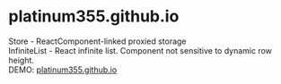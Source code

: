 # platinum355.github.io
Store - ReactComponent-linked proxied storage <br/>
InfiniteList - React infinite list. Component not sensitive to dynamic row height. <br/>
DEMO: [platinum355.github.io](platinum355.github.io)
